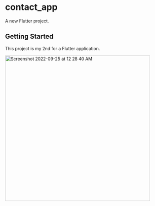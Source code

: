# contact_app

A new Flutter project.

## Getting Started

This project is my 2nd for a Flutter application.



<img width="469" alt="Screenshot 2022-09-25 at 12 28 40 AM" src="https://user-images.githubusercontent.com/81606241/192114736-8903abdf-53b4-4e14-b40a-106f66345f74.png">
